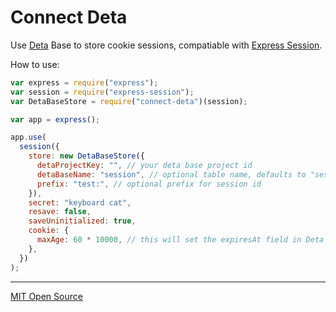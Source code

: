 # Connect Deta

Use [Deta](https://deta.sh) Base to store cookie sessions, compatiable with [Express Session]().



How to use:
```javascript
var express = require("express");
var session = require("express-session");
var DetaBaseStore = require("connect-deta")(session);

var app = express();

app.use(
  session({
    store: new DetaBaseStore({
      detaProjectKey: "", // your deta base project id
      detaBaseName: "session", // optional table name, defaults to "session"
      prefix: "test:", // optional prefix for session id
    }),
    secret: "keyboard cat",
    resave: false,
    saveUninitialized: true,
    cookie: {
      maxAge: 60 * 10000, // this will set the expiresAt field in Deta base
    },
  })
);
```

* * *

[MIT Open Source](/LICENSE.txt)
